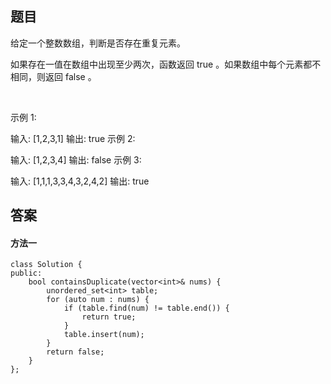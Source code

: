 ## 题目
给定一个整数数组，判断是否存在重复元素。

如果存在一值在数组中出现至少两次，函数返回 true 。如果数组中每个元素都不相同，则返回 false 。

 

示例 1:

输入: [1,2,3,1]
输出: true
示例 2:

输入: [1,2,3,4]
输出: false
示例 3:

输入: [1,1,1,3,3,4,3,2,4,2]
输出: true


## 答案

#### 方法一
```
class Solution {
public:
    bool containsDuplicate(vector<int>& nums) {
        unordered_set<int> table;
        for (auto num : nums) {
            if (table.find(num) != table.end()) {
                return true;
            }
            table.insert(num);
        }
        return false;
    }
};
```
